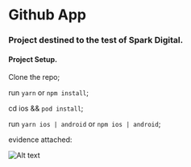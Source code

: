 # Github App

### Project destined to the test of Spark Digital.

#### Project Setup.

Clone the repo;

run `yarn` or `npm install`;

cd ios && `pod install`;

run `yarn ios | android` or `npm ios | android`;

evidence attached:

![Alt text](src/assets/evidence.gif?raw=true 'project')
